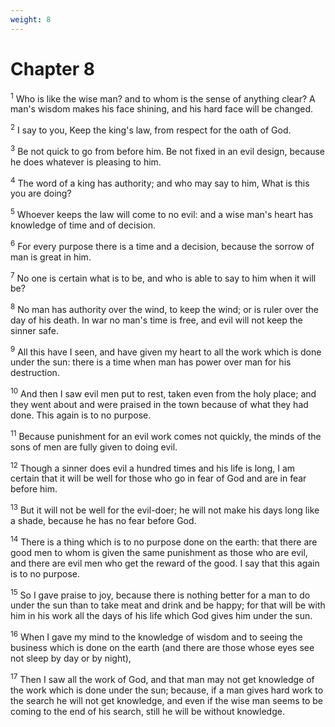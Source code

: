 ```yaml
---
weight: 8
---
```


# Chapter 8

<sup>1</sup> Who is like the wise man? and to whom is the sense of anything clear? A man's wisdom makes his face shining, and his hard face will be changed. 

<sup>2</sup> I say to you, Keep the king's law, from respect for the oath of God. 

<sup>3</sup> Be not quick to go from before him. Be not fixed in an evil design, because he does whatever is pleasing to him. 

<sup>4</sup> The word of a king has authority; and who may say to him, What is this you are doing? 

<sup>5</sup> Whoever keeps the law will come to no evil: and a wise man's heart has knowledge of time and of decision. 

<sup>6</sup> For every purpose there is a time and a decision, because the sorrow of man is great in him. 

<sup>7</sup> No one is certain what is to be, and who is able to say to him when it will be? 

<sup>8</sup> No man has authority over the wind, to keep the wind; or is ruler over the day of his death. In war no man's time is free, and evil will not keep the sinner safe. 

<sup>9</sup> All this have I seen, and have given my heart to all the work which is done under the sun: there is a time when man has power over man for his destruction. 

<sup>10</sup> And then I saw evil men put to rest, taken even from the holy place; and they went about and were praised in the town because of what they had done. This again is to no purpose. 

<sup>11</sup> Because punishment for an evil work comes not quickly, the minds of the sons of men are fully given to doing evil. 

<sup>12</sup> Though a sinner does evil a hundred times and his life is long, I am certain that it will be well for those who go in fear of God and are in fear before him. 

<sup>13</sup> But it will not be well for the evil-doer; he will not make his days long like a shade, because he has no fear before God. 

<sup>14</sup> There is a thing which is to no purpose done on the earth: that there are good men to whom is given the same punishment as those who are evil, and there are evil men who get the reward of the good. I say that this again is to no purpose. 

<sup>15</sup> So I gave praise to joy, because there is nothing better for a man to do under the sun than to take meat and drink and be happy; for that will be with him in his work all the days of his life which God gives him under the sun. 

<sup>16</sup> When I gave my mind to the knowledge of wisdom and to seeing the business which is done on the earth (and there are those whose eyes see not sleep by day or by night), 

<sup>17</sup> Then I saw all the work of God, and that man may not get knowledge of the work which is done under the sun; because, if a man gives hard work to the search he will not get knowledge, and even if the wise man seems to be coming to the end of his search, still he will be without knowledge. 


